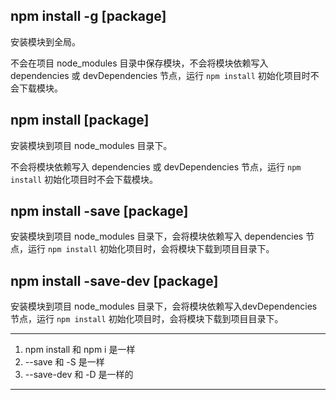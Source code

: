 ## npm install -g [package]

安装模块到全局。

不会在项目 node_modules 目录中保存模块，不会将模块依赖写入 dependencies 或 devDependencies 节点，运行 `npm install` 初始化项目时不会下载模块。

## npm install [package]

安装模块到项目 node_modules 目录下。

不会将模块依赖写入 dependencies 或 devDependencies 节点，运行 `npm install` 初始化项目时不会下载模块。

## npm install -save [package]

安装模块到项目 node_modules 目录下，会将模块依赖写入 dependencies 节点，运行 `npm install` 初始化项目时，会将模块下载到项目目录下。

## npm install -save-dev [package]

安装模块到项目 node_modules 目录下，会将模块依赖写入devDependencies 节点，运行 `npm install` 初始化项目时，会将模块下载到项目目录下。

---

1. npm install 和 npm i 是一样
2. --save 和 -S 是一样
3. --save-dev 和 -D 是一样的

---
